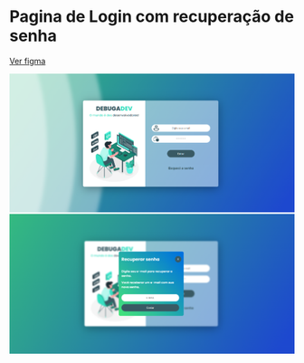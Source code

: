 # Pagina de Login com recuperação de senha

[Ver figma]('https://www.figma.com/file/4xzvsJFwOWWUpRL0ioIdtm/Login?type=design&node-id=0-1&mode=design')

![Imagem 1](src/img/foto1.png)
![Imagem 2](src/img/foto2.png)
